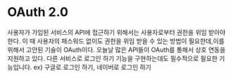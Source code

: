 # OAuth 2.0
사용자가 가입된 서비스의 API에 접근하기 위해서는 사용자로부터 권한을 위임 받아야 한다. 
이 때 사용자의 패스워드 없이도 권한을 위임 받을 수 있는 방법이 필요한데,이를 위해서 고안된 기술이 OAuth이다. 
오늘날 많은 API들이 OAuth를 통해서 상호 연동을 지원하고 있다. 
다른 서비스로 로그인 하기 기능을 구현하는데도 필수적으로 필요한 기능입니다. 
ex) 구글로 로그인 하기, 네이버로 로그인 하기

